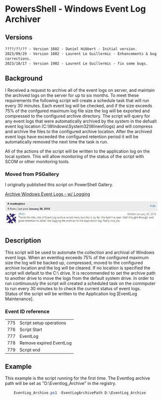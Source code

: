 # PowersShell - Windows Event Log Archiver

## Versions
	????/??/?? - Version 1602 - Daniel Hibbert - Initial version.
	2023/09/29 - Version 1802 - Laurent Le Guillermic - Enhancements & bug corrections.
 	2023/10/17 - Version 1902 - Laurent Le Guillermic - fix some bugs.

## Background

I Received a request to archive all of the event logs on server, and maintain the archived logs on the server for up to six months. To meet these requirements the following script will create a schedule task that will run every 30 minutes. Each event log will be checked, and if the size exceeds 75% of the confgured maximum log file size the log will be exported and compressed to the configured archive directory. The script will query for any event logs that were automatically archived by the system in the defualt event log location (C:\Windows\System32\Winevt\logs) and will compress and archive the files to the configured archive location. After the archived event logs have exceeded the configured retention period it will be automatically removed the next time the task is run.

All of the actions of the script will be written to the application log on the local system. This will allow monitoring of the status of the script with SCOM or other monitoring tools.

### Moved from PSGallery

I originally published this script on PowerShell Gallery.

[Archive Windows Event Logs - w/ Logging](https://gallery.technet.microsoft.com/scriptcenter/Archive-Windows-Event-Logs-f2acb98a)

![PSG Comment](/static/PSG_comment.jpg)

## Description

 This script will be used to automate the collection and archival of Windows event logs. When an eventlog exceeds  75% of the configured maximum size the log will be backed up, compressed, moved to the configured archive location and the log will be cleared. If no location is specified the script will default to the C:\ drive. It is recommended to set the archive path to another drive to move the logs from the default system drive.  In order to run continuously the script will created a scheduled task on the commputer to run every 30 minutes to to check the current status of event logs.   
Status of the script will be written to the Application log [EventLog Maintenance].

### Event ID reference

|||
|---|---|
|775|Script setup operations|
|776|Script Start|
|777|EventLog|
|778|Remove expired EventLog|
|779|Script end|

## Example

This example is the script running for the first time. The Eventlog archive path will be set as "D:\Eventlog_Archive" in the registry.

```powershell
    EventLog_Archive.ps1 -EventLogArchivePath D:\EventLog_Archive
```
